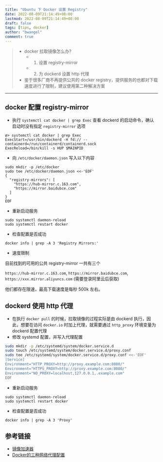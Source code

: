 ```yaml
---
title: "Ubuntu 下 Docker 设置 Registry"
date: 2022-08-09T21:14:49+08:00
lastmod: 2022-08-09T21:14:49+08:00
draft: false
tags: [tips, docker]
author: "bwangel"
comment: true
---
```


<!--more-->

> - docker 拉取镜像怎么办?
>   - 1. 设置 registry-mirror
>   - 2. 为 dockerd 设置 http 代理
> - 鉴于很多厂商不再提供公共的 docker registry，提供服务的也都对下载速度进行了限制，建议使用第二种解决方案

---

## docker 配置 registry-mirror

- 执行 `systemctl cat docker | grep Exec` 查看 dockerd 的启动命令，确认启动时没有指定 `registry-mirror` 选项

```
ø> systemctl cat docker | grep Exec
ExecStart=/usr/bin/dockerd -H fd:// --containerd=/run/containerd/containerd.sock
ExecReload=/bin/kill -s HUP $MAINPID
```

- 向 `/etc/docker/daemon.json` 写入以下内容

```
sudo mkdir -p /etc/docker
sudo tee /etc/docker/daemon.json <<-'EOF'
{
  "registry-mirrors": [
    "https://hub-mirror.c.163.com",
    "https://mirror.baidubce.com"
  ]
}
EOF
```

- 重新启动服务

```
sudo systemctl daemon-reload
sudo systemctl restart docker
```

- 检查配置是否成功

```
docker info | grep -A 3 'Registry Mirrors:'
```

- 速度限制

目前找到的可用的公共 registry-mirror 一共有三个

`https://hub-mirror.c.163.com`, `https://mirror.baidubce.com`, `https://xxx.mirror.aliyuncs.com` (需要登录阿里云后获取)

他们都存在限速，最高下载速度是每秒 500k 左右。

## dockerd 使用 http 代理

- 在执行 `docker pull` 的时候，拉取镜像的过程实际是由 dockerd 执行，因此，想要在访问 `docker.io` 时加上代理，就需要通过 `http_proxy` 环境变量为 dockerd 配置代理
- 修改 systemd 配置，并写入代理配置

```sh
sudo mkdir -p /etc/systemd/system/docker.service.d
sudo touch /etc/systemd/system/docker.service.d/proxy.conf
sudo tee /etc/systemd/system/docker.service.d/proxy.conf <<-'EOF'
[Service]
Environment="HTTP_PROXY=http://proxy.example.com:8080/"
Environment="HTTPS_PROXY=http://proxy.example.com:8080/"
Environment="NO_PROXY=localhost,127.0.0.1,.example.com"
EOF
```

- 重新启动服务

```
sudo systemctl daemon-reload
sudo systemctl restart docker
```

- 检查配置是否成功

```
docker info | grep -A 3 'Proxy'
```

## 参考链接

- [镜像加速器](https://yeasy.gitbook.io/docker_practice/install/mirror)
- [Docker的三种网络代理配置](https://note.qidong.name/2020/05/docker-proxy/)
